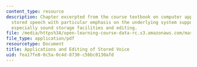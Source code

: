 ```yaml
---
content_type: resource
description: Chapter excerpted from the course textbook on computer applications of
  stored speech with particular emphasis on the underlying system support they require,
  especially sound storage facilities and editing.
file: /media/https%3A/open-learning-course-data-rc.s3.amazonaws.com/mas-632-conversational-computer-systems-fall-2008/fea17fe80c5a0c4d8730c56bc0130afd_shmandt_txt_ch4.pdf
file_type: application/pdf
resourcetype: Document
title: Applications and Editing of Stored Voice
uid: fea17fe8-0c5a-0c4d-8730-c56bc0130afd
---
```

